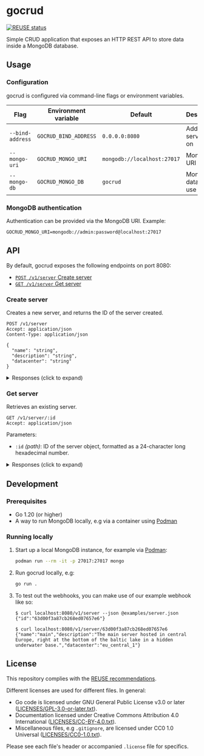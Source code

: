 <!--
SPDX-FileCopyrightText: 2022 Risk.Ident GmbH <contact@riskident.com>

SPDX-License-Identifier: CC-BY-4.0
-->

# gocrud

[![REUSE status](https://api.reuse.software/badge/github.com/RiskIdent/gocrud)](https://api.reuse.software/info/github.com/RiskIdent/gocrud)

Simple CRUD application that exposes an HTTP REST API to store data inside
a MongoDB database.

## Usage

### Configuration

gocrud is configured via command-line flags or environment variables.

| Flag             | Environment variable  | Default                     | Description             |
| ---------------- | --------------------- | --------------------------- | ----------------------- |
| `--bind-address` | `GOCRUD_BIND_ADDRESS` | `0.0.0.0:8080`              | Address to serve API on |
| `--mongo-uri`    | `GOCRUD_MONGO_URI`    | `mongodb://localhost:27017` | MongoDB URI to use      |
| `--mongo-db`     | `GOCRUD_MONGO_DB`     | `gocrud`                    | MongoDB database to use |

### MongoDB authentication

Authentication can be provided via the MongoDB URI. Example:

```properties
GOCRUD_MONGO_URI=mongodb://admin:password@localhost:27017
```

## API

By default, gocrud exposes the following endpoints on port 8080:

- [`POST /v1/server` Create server](#create-server)
- [`GET /v1/server` Get server](#get-server)

### Create server

Creates a new server, and returns the ID of the server created.

```http
POST /v1/server
Accept: application/json
Content-Type: application/json

{
  "name": "string",
  "description": "string",
  "datacenter": "string"
}
```

<details><summary>Responses (click to expand)</summary>

> - Object successfully created
>
> ```http
> HTTP/1.1 200 OK
> Content-Type: application/json; charset=utf-8
> 
> {
>   "id": "string"
> }
> ```

> - Invalid request body
>
> ```http
> HTTP/1.1 400 Bad Request
> Content-Type: application/json; charset=utf-8
> 
> {
>   "error": "string"
> }
> ```

> - Failed to create object in database
>
> ```http
> HTTP/1.1 500 Internal Server Error
> Content-Type: application/json; charset=utf-8
> 
> {
>   "error": "string"
> }
> ```

</details>

### Get server

Retrieves an existing server.

```http
GET /v1/server/:id
Accept: application/json
```

Parameters:

- `:id` *(path)*: ID of the server object,
  formatted as a 24-character long hexadecimal number.

<details><summary>Responses (click to expand)</summary>

> - Object successfully retrieved.
>
> ```http
> HTTP/1.1 200 OK
> Content-Type: application/json; charset=utf-8
> 
> {
>   "id": "string",
>   "name": "string",
>   "description": "string",
>   "datacenter": "string"
> }
> ```

> - Invalid `:id` parameter format.
> 
> ```http
> HTTP/1.1 400 Bad Request
> Content-Type: application/json; charset=utf-8
> 
> {
>   "error": "string"
> }
> ```

> - No server was found with the ID of `:id`
> 
> ```http
> HTTP/1.1 404 Not Found
> Content-Type: application/json; charset=utf-8
> 
> {
>   "error": "string"
> }
> ```

> - Failed to retrieve object from database.
> 
> ```http
> HTTP/1.1 500 Internal Server Error
> Content-Type: application/json; charset=utf-8
> 
> {
>   "error": "string"
> }
> ```

</details>

## Development

### Prerequisites

- Go 1.20 (or higher)
- A way to run MongoDB locally, e.g via a container using [Podman](https://podman.io/)

### Running locally

1. Start up a local MongoDB instance, for example via [Podman](https://podman.io/):

   ```sh
   podman run --rm -it -p 27017:27017 mongo
   ```

2. Run gocrud locally, e.g:

   ```bash
   go run .
   ```

3. To test out the webhooks, you can make use of our example webhook like so:

   ```console
   $ curl localhost:8080/v1/server --json @examples/server.json
   {"id":"63d00f3a87cb268ed07657e6"}

   $ curl localhost:8080/v1/server/63d00f3a87cb268ed07657e6
   {"name":"main","description":"The main server hosted in central Europe, right at the bottom of the baltic lake in a hidden underwater base.","datacenter":"eu_central_1"}
   ```

## License

This repository complies with the [REUSE recommendations](https://reuse.software/).

Different licenses are used for different files. In general:

- Go code is licensed under GNU General Public License v3.0 or later ([LICENSES/GPL-3.0-or-later.txt](LICENSES/GPL-3.0-or-later.txt)).
- Documentation licensed under Creative Commons Attribution 4.0 International ([LICENSES/CC-BY-4.0.txt](LICENSES/CC-BY-4.0.txt)).
- Miscellaneous files, e.g `.gitignore`, are licensed under CC0 1.0 Universal ([LICENSES/CC0-1.0.txt](LICENSES/CC0-1.0.txt)).

Please see each file's header or accompanied `.license` file for specifics.
